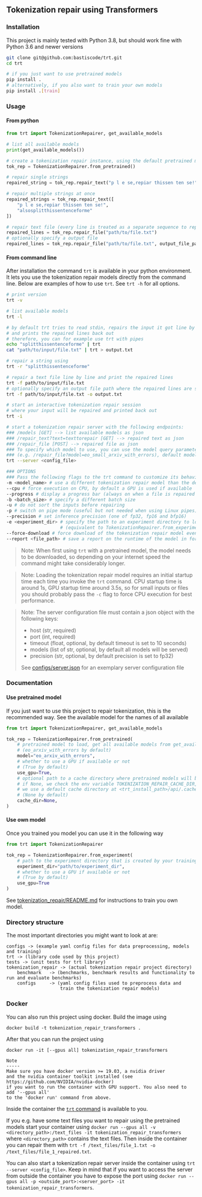 ## Tokenization repair using Transformers

### Installation

This project is mainly tested with Python 3.8, but should work fine with Python 3.6 and newer versions

```bash
git clone git@github.com:bastiscode/trt.git
cd trt

# if you just want to use pretrained models
pip install .
# alternatively, if you also want to train your own models
pip install .[train]

```

### Usage

#### From python

```python
from trt import TokenizationRepairer, get_available_models

# list all available models
print(get_available_models())

# create a tokenization repair instance, using the default pretrained model
tok_rep = TokenizationRepairer.from_pretrained()

# repair single strings
repaired_string = tok_rep.repair_text("p l e se,repiar thissen ten se!")

# repair multiple strings at once
repaired_strings = tok_rep.repair_text([
    "p l e se,repiar thissen ten se!",
    "alsosplitthissentenceforme"
])

# repair text file (every line is treated as a separate sequence to repair)
repaired_lines = tok_rep.repair_file("path/to/file.txt")
# optionally specify a output file
repaired_lines = tok_rep.repair_file("path/to/file.txt", output_file_path="save/output/here.txt")
```

#### From command line

After installation the command `trt` is available in your python environment. It lets you use the tokenization repair
models directly from the command line. Below are examples of how to use `trt`. See `trt -h` for all options.

```bash
# print version
trt -v

# list available models
trt -l

# by default trt tries to read stdin, repairs the input it got line by line 
# and prints the repaired lines back out
# therefore, you can for example use trt with pipes
echo "splitthissentenceforme" | trt
cat "path/to/input/file.txt" | trt > output.txt

# repair a string using
trt -r "splitthissentenceforme"

# repair a text file line by line and print the repaired lines
trt -f path/to/input/file.txt
# optionally specify an output file path where the repaired lines are saved
trt -f path/to/input/file.txt -o output.txt

# start an interactive tokenization repair session
# where your input will be repaired and printed back out
trt -i

# start a tokenization repair server with the following endpoints:
### /models [GET] --> list available models as json 
### /repair_text?text=texttorepair [GET] --> repaired text as json
### /repair_file [POST] --> repaired file as json
### To specify which model to use, you can use the model query parameter 
### (e.g. /repair_file?model=eo_small_arxiv_with_errors), default model is eo_large_arxiv_with_errors
trt --server <config_file>

### OPTIONS
### Pass the following flags to the trt command to customize its behaviour
-m <model_name> # use a different tokenization repair model than the default one 
--cpu # force execution on CPU, by default a GPU is used if available
--progress # display a progress bar (always on when a file is repaired using -f)
-b <batch_size> # specify a different batch size
-u # do not sort the inputs before repairing
-p # switch on pipe mode (useful but not needed when using Linux pipes)
--precision # set inference precision (one of fp32, fp16 and bfp16)
-e <experiment_dir> # specify the path to an experiment directory to load the model from 
                    # (equivalent to TokenizationRepairer.from_experiment(experiment_dir) in python API)
--force-download # force download of the tokenization repair model even if it was already downloaded
--report <file_path> # save a report on the runtime of the model in form of a markdown table in a file
```

> Note: When first using `trt` with a pretrained model, the model needs to be downloaded, so depending on
> your internet speed the command might take considerably longer.

> Note: Loading the tokenization repair model requires an initial startup time each time you
> invoke the `trt` command. CPU startup time is around 1s, GPU startup time around 3.5s, so for small
> inputs or files you should probably pass the `-c` flag to force CPU execution for best performance.

> Note: The server configuration file must contain a json object with the following keys:
> - host (str, required)
> - port (int, required)
> - timeout (float, optional, by default timeout is set to 10 seconds)
> - models (list of str, optional, by default all models will be served)
> - precision (str, optional, by default precision is set to fp32)
> 
> See [configs/server.json](configs/server.json) for an exemplary server configuration file

### Documentation

#### Use pretrained model

If you just want to use this project to repair tokenization, this is the recommended way. See the available model for
the names of all available

```python
from trt import TokenizationRepairer, get_available_models

tok_rep = TokenizationRepairer.from_pretrained(
    # pretrained model to load, get all available models from get_available_models() 
    # (eo_arxiv_with_errors by default)
    model="eo_arxiv_with_errors",
    # whether to use a GPU if available or not 
    # (True by default)
    use_gpu=True,
    # optional path to a cache directory where pretrained models will be downloaded to,
    # if None, we check the env variable TOKENIZATION_REPAIR_CACHE_DIR, if it is not set 
    # we use a default cache directory at <trt_install_path>/api/.cache 
    # (None by default)
    cache_dir=None,
)
```

#### Use own model

Once you trained you model you can use it in the following way

```python
from trt import TokenizationRepairer

tok_rep = TokenizationRepairer.from_experiment(
    # path to the experiment directory that is created by your training run
    experiment_dir="path/to/experiment_dir",
    # whether to use a GPU if available or not 
    # (True by default)
    use_gpu=True
)
```

See [tokenization_repair/README.md](tokenization_repair/README.md) for instructions to train you own model.

### Directory structure

The most important directories you might want to look at are:

```
configs -> (example yaml config files for data preprocessing, models and training)
trt -> (library code used by this project)
tests -> (unit tests for trt library)
tokenization_repair -> (actual tokenization repair project directory)
    benchmark   -> (benchmarks, benchmark results and functionality to run and evaluate benchmarks)
    configs     -> (yaml config files used to preprocess data and 
                    train the tokenization repair models)
```

### Docker

You can also run this project using docker. Build the image using

`docker build -t tokenization_repair_transformers .`

After that you can run the project using

```
docker run -it [--gpus all] tokenization_repair_transformers

Note
-----
Make sure you have docker version >= 19.03, a nvidia driver
and the nvidia container toolkit installed (see https://github.com/NVIDIA/nvidia-docker)
if you want to run the container with GPU support. You also need to add '--gpus all' 
to the 'docker run' command from above.
```

Inside the container the [`trt` command](#from-command-line) is available to you.

If you e.g. have some text files you want to repair using the pretrained models start your container using
`docker run --gpus all -v <directory_path>:/text_files -it tokenization_repair_transformers` where `<directory_path>`
contains the text files. Then inside the container you can repair them
with `trt -f /text_files/file_1.txt -o /text_files/file_1_repaired.txt`.

You can also start a tokenization repair server inside the container using `trt --server <config_file>`. Keep in mind
that if you want to access the server from outside the container you have to expose the port using
`docker run --gpus all -p <outside_port>:<server_port> -it tokenization_repair_transformers`.
